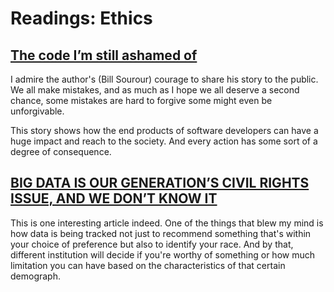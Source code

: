 # Readings: Ethics
<!-- ### Author -->

## [The code I’m still ashamed of](https://www.freecodecamp.org/news/the-code-im-still-ashamed-of-e4c021dff55e/)

 I admire the author's (Bill Sourour) courage to share his story to the public. We all make mistakes, and as much as I hope we all deserve a second chance, some mistakes are hard to forgive some might even be unforgivable. 

This story shows how the end products of software developers can have a huge impact and reach to the society. And every action has some sort of a degree of consequence. 

## [BIG DATA IS OUR GENERATION’S CIVIL RIGHTS ISSUE, AND WE DON’T KNOW IT](http://solveforinteresting.com/big-data-is-our-generations-civil-rights-issue-and-we-dont-know-it/)

This is one interesting article indeed. One of the things that blew my mind is how data is being tracked not just to recommend something that's within your choice of preference but also to identify your race. And by that, different institution will decide if you're worthy of something or how much limitation you can have based on the characteristics of that certain demograph.